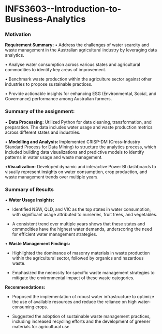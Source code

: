 # INFS3603--Introduction-to-Business-Analytics

### Motivation
**Requirement Summary:**
•	Address the challenges of water scarcity and waste management in the Australian agricultural industry by leveraging data analytics.

•	Analyse water consumption across various states and agricultural commodities to identify key areas of improvement.

•	Benchmark waste production within the agriculture sector against other industries to propose sustainable practices.

•	Provide actionable insights for enhancing ESG (Environmental, Social, and Governance) performance among Australian farmers.

### Summary of the assignment:
• **Data Processing:** Utilized Python for data cleaning, transformation, and preparation. The data includes water usage and waste production metrics across different states and industries.

•	**Modelling and Analysis:** Implemented CRISP-DM (Cross-Industry Standard Process for Data Mining) to structure the analytics process, which included building data visualizations and predictive models to identify patterns in water usage and waste management.

•**Visualization:** Developed dynamic and interactive Power BI dashboards to visually represent insights on water consumption, crop production, and waste management trends over multiple years.

### Summary of Results 
•	**Water Usage Insights:**
 
- Identified NSW, QLD, and VIC as the top states in water consumption, with significant usage attributed to nurseries, fruit trees, and vegetables.
  
- A consistent trend over multiple years shows that these states and commodities have the highest water demands, underscoring the need for efficient water management strategies.
   
• **Waste Management Findings:**
  
- Highlighted the dominance of masonry materials in waste production within the agricultural sector, followed by organics and hazardous waste.
    
- Emphasized the necessity for specific waste management strategies to mitigate the environmental impact of these waste categories.
  
**Recommendations:** 
  
- Proposed the implementation of robust water infrastructure to optimize the use of available resources and reduce the reliance on high water-consuming crops.
  
- Suggested the adoption of sustainable waste management practices, including increased recycling efforts and the development of greener materials for agricultural use.

